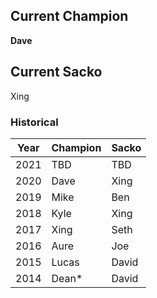 ## Current Champion

**Dave**

## Current Sacko

Xing

### Historical

| Year | Champion  | Sacko |
| ---  | ---       | ---   |
| 2021 | TBD       | TBD   |
| 2020 | Dave      | Xing  |
| 2019 | Mike      | Ben   |
| 2018 | Kyle      | Xing  |
| 2017 | Xing      | Seth  |
| 2016 | Aure      | Joe   |
| 2015 | Lucas     | David |
| 2014 | Dean*     | David |